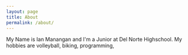 ```yaml
---
layout: page
title: About
permalink: /about/
---
```


My Name is Ian Manangan and I'm a Junior at Del Norte Highschool. My hobbies are volleyball, biking, programming, 
